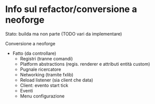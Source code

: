 # Info sul refactor/conversione a neoforge

Stato: builda ma non parte (TODO vari da implementare)

Conversione a neoforge
- Fatto (da controllare)
    - Registri (tranne comandi)
    - Platform abstractions (regis. renderer e attributi entità custom)
    - Pugnale ricercatore
    - Networking (tramite fxlib)
    - Reload listener (sia client che data)
    - Client: evento start tick
    - Eventi
    - Menu configurazione

